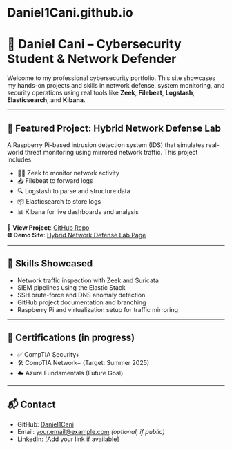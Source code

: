 # Daniel1Cani.github.io

# 👋 Daniel Cani – Cybersecurity Student & Network Defender

Welcome to my professional cybersecurity portfolio. This site showcases my hands-on projects and skills in network defense, system monitoring, and security operations using real tools like **Zeek**, **Filebeat**, **Logstash**, **Elasticsearch**, and **Kibana**.

---

## 🔧 Featured Project: Hybrid Network Defense Lab

A Raspberry Pi-based intrusion detection system (IDS) that simulates real-world threat monitoring using mirrored network traffic. This project includes:

- 🕵️‍♂️ Zeek to monitor network activity
- 📤 Filebeat to forward logs
- 🔍 Logstash to parse and structure data
- 📦 Elasticsearch to store logs
- 📊 Kibana for live dashboards and analysis

**🔗 View Project**: [GitHub Repo](https://github.com/Daniel1Cani/hybrid-network-defense-lab)  
**🌐 Demo Site**: [Hybrid Network Defense Lab Page](https://daniel1cani.github.io/hybrid-network-defense-lab)

---

## 💼 Skills Showcased

- Network traffic inspection with Zeek and Suricata  
- SIEM pipelines using the Elastic Stack  
- SSH brute-force and DNS anomaly detection  
- GitHub project documentation and branching  
- Raspberry Pi and virtualization setup for traffic mirroring

---

## 📄 Certifications (in progress)

- ✅ CompTIA Security+  
- 🛠️ CompTIA Network+ (Target: Summer 2025)  
- ☁️ Azure Fundamentals (Future Goal)

---

## 📬 Contact

- GitHub: [Daniel1Cani](https://github.com/Daniel1Cani)
- Email: your.email@example.com *(optional, if public)*
- LinkedIn: [Add your link if available]  
